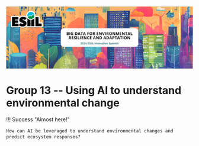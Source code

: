 ![](./assets/esiil_content/Summit_Header.png)

# Group 13 -- Using AI to understand environmental change 

!!! Success "Almost here!"

    How can AI be leveraged to understand environmental changes and predict ecosystem responses?



